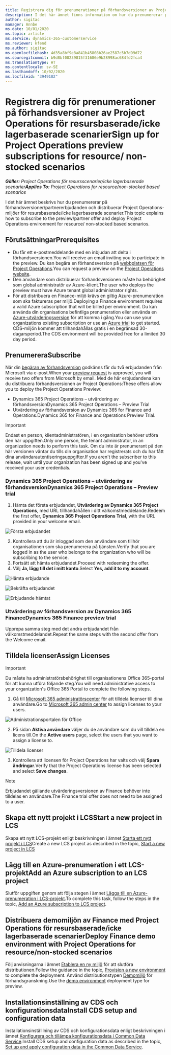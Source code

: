 ```yaml
---
title: Registrera dig för prenumerationer på förhandsversioner av Project Operations för resursbaserade/icke lagerbaserade scenarier
description: I det här ämnet finns information om hur du prenumererar på och distribuerar Project Operations för resursbaserade/icke lagerbaserade scenarier.
author: sigitac
manager: Annbe
ms.date: 10/01/2020
ms.topic: article
ms.service: dynamics-365-customerservice
ms.reviewer: kfend
ms.author: sigitac
ms.openlocfilehash: 4d35a8bf9e8a841b45808b26ae2587c5b7d99d72
ms.sourcegitcommit: b9d8bf00239815f31686e9b28998ac684fd2fca4
ms.translationtype: HT
ms.contentlocale: sv-SE
ms.lasthandoff: 10/02/2020
ms.locfileid: "3949102"
---
```

# <a name="sign-up-for-project-operations-preview-subscriptions-for-resource-non-stocked-scenarios"></a><span data-ttu-id="309bf-103">Registrera dig för prenumerationer på förhandsversioner av Project Operations för resursbaserade/icke lagerbaserade scenarier</span><span class="sxs-lookup"><span data-stu-id="309bf-103">Sign up for Project Operations preview subscriptions for resource/ non-stocked scenarios</span></span>

<span data-ttu-id="309bf-104">_**Gäller:** Project Operations för resursscenarier/icke lagerbaserade scenarier_</span><span class="sxs-lookup"><span data-stu-id="309bf-104">_**Applies To:** Project Operations for resource/non-stocked based scenarios_</span></span>

<span data-ttu-id="309bf-105">I det här ämnet beskrivs hur du prenumererar på förhandsversioner/partnererbjudanden och distribuerar Project Operations-miljöer för resursbaserade/icke lagerbaserade scenarier.</span><span class="sxs-lookup"><span data-stu-id="309bf-105">This topic explains how to subscribe to the preview/partner offer and deploy Project Operations environment for resource/ non-stocked based scenarios.</span></span>

## <a name="prerequisites"></a><span data-ttu-id="309bf-106">Förutsättningar</span><span class="sxs-lookup"><span data-stu-id="309bf-106">Prerequisites</span></span>

- <span data-ttu-id="309bf-107">Du får ett e-postmeddelande med en inbjudan att delta i förhandsversionen.</span><span class="sxs-lookup"><span data-stu-id="309bf-107">You will receive an email inviting you to participate in the preview.</span></span> <span data-ttu-id="309bf-108">Du kan begära en förhandsversion på [webbplatsen för Project Operations](https://dynamics.microsoft.com/en-us/project-operations/overview/).</span><span class="sxs-lookup"><span data-stu-id="309bf-108">You can request a preview on the [Project Operations website](https://dynamics.microsoft.com/en-us/project-operations/overview/).</span></span>
- <span data-ttu-id="309bf-109">Den användare som distribuerar förhandsversionen måste ha behörighet som global administratör av Azure-klient.</span><span class="sxs-lookup"><span data-stu-id="309bf-109">The user who deploys the preview must have Azure tenant global administrator rights.</span></span>
- <span data-ttu-id="309bf-110">För att distribuera en Finance-miljö krävs en giltig Azure-prenumeration som ska faktureras per miljö.</span><span class="sxs-lookup"><span data-stu-id="309bf-110">Deploying a Finance environment requires a valid Azure subscription that will be billed per environment.</span></span> <span data-ttu-id="309bf-111">Du kan använda din organisations befintliga prenumeration eller använda en [Azure-utvärderingsversion](https://azure.microsoft.com/en-us/free/) för att komma i gång.</span><span class="sxs-lookup"><span data-stu-id="309bf-111">You can use your organizations existing subscription or use an [Azure trial](https://azure.microsoft.com/en-us/free/) to get started.</span></span> <span data-ttu-id="309bf-112">CDS-miljön kommer att tillhandahållas gratis i en begränsad 30-dagarsperiod.</span><span class="sxs-lookup"><span data-stu-id="309bf-112">The CDS environment will be provided free for a limited 30 day period.</span></span>

## <a name="subscribe"></a><span data-ttu-id="309bf-113">Prenumerera</span><span class="sxs-lookup"><span data-stu-id="309bf-113">Subscribe</span></span>

<span data-ttu-id="309bf-114">När din [begäran av förhandsversion](https://forms.office.com/FormsPro/Pages/ResponsePage.aspx?id=v4j5cvGGr0GRqy180BHbR56j8lZs0FdAvwT75_WNFyxUMkRDV1NYQU5TNjE2VjhKOVBUNVg2R0s1NC4u) godkänns får du två erbjudanden från Microsoft via e-post.</span><span class="sxs-lookup"><span data-stu-id="309bf-114">When your [preview request](https://forms.office.com/FormsPro/Pages/ResponsePage.aspx?id=v4j5cvGGr0GRqy180BHbR56j8lZs0FdAvwT75_WNFyxUMkRDV1NYQU5TNjE2VjhKOVBUNVg2R0s1NC4u) is approved, you will receive two offers from Microsoft by email.</span></span> <span data-ttu-id="309bf-115">Med de här erbjudandena kan du distribuera förhandsversionen av Project Operations:</span><span class="sxs-lookup"><span data-stu-id="309bf-115">These offers allow you to deploy the Project Operations Preview:</span></span>

- <span data-ttu-id="309bf-116">Dynamics 365 Project Operations – utvärdering av förhandsversion</span><span class="sxs-lookup"><span data-stu-id="309bf-116">Dynamics 365 Project Operations – Preview Trial</span></span>
- <span data-ttu-id="309bf-117">Utvärdering av förhandsversion av Dynamics 365 for Finance and Operations.</span><span class="sxs-lookup"><span data-stu-id="309bf-117">Dynamics 365 for Finance and Operations Preview Trial.</span></span>

> [!IMPORTANT]
> <span data-ttu-id="309bf-118">Endast en person, klientadministratören, i en organisation behöver utföra den här uppgiften.</span><span class="sxs-lookup"><span data-stu-id="309bf-118">Only one person, the tenant administrator, in an organization needs to perform this task.</span></span> <span data-ttu-id="309bf-119">Om du inte är prenumerant på den här versionen väntar du tills din organisation har registrerats och du har fått dina användarautentiseringsuppgifter.</span><span class="sxs-lookup"><span data-stu-id="309bf-119">If you aren't the subscriber to this release, wait until your organization has been signed up and you've received your user credentials.</span></span>

### <a name="dynamics-365-project-operations--preview-trial"></a><span data-ttu-id="309bf-120">Dynamics 365 Project Operations – utvärdering av förhandsversion</span><span class="sxs-lookup"><span data-stu-id="309bf-120">Dynamics 365 Project Operations – Preview trial</span></span>

1. <span data-ttu-id="309bf-121">Hämta det första erbjudandet, **Utvärdering av Dynamics 365 Project Operations**, med URL tillhandahållen i ditt välkomstmeddelande.</span><span class="sxs-lookup"><span data-stu-id="309bf-121">Redeem the first offer, **Dynamics 365 Project Operations Trial**, with the URL provided in your welcome email.</span></span>

![Första erbjudandet](./media/1FirstOffer.png)

2. <span data-ttu-id="309bf-123">Kontrollera att du är inloggad som den användare som tillhör organisationen som ska prenumerera på tjänsten.</span><span class="sxs-lookup"><span data-stu-id="309bf-123">Verify that you are logged in as the user who belongs to the organization who will be subscribing to the service.</span></span>
3. <span data-ttu-id="309bf-124">Fortsätt att hämta erbjudandet.</span><span class="sxs-lookup"><span data-stu-id="309bf-124">Proceed with redeeming the offer.</span></span> 
4. <span data-ttu-id="309bf-125">Välj **Ja, lägg till det i mitt konto**.</span><span class="sxs-lookup"><span data-stu-id="309bf-125">Select **Yes, add it to my account**.</span></span>

![Hämta erbjudande](./media/2RedeemFirstOffer.png)

![Bekräfta erbjudandet](./media/3ConfirmFirstOffer.png)

![Erbjudande hämtat](./media/4OfferSuccessfulyRedeemed.png)

### <a name="dynamics-365-finance-preview-trial"></a><span data-ttu-id="309bf-129">Utvärdering av förhandsversion av Dynamics 365 Finance</span><span class="sxs-lookup"><span data-stu-id="309bf-129">Dynamics 365 Finance preview trial</span></span>

<span data-ttu-id="309bf-130">Upprepa samma steg med det andra erbjudandet från välkomstmeddelandet.</span><span class="sxs-lookup"><span data-stu-id="309bf-130">Repeat the same steps with the second offer from the Welcome email.</span></span>

## <a name="assign-licenses"></a><span data-ttu-id="309bf-131">Tilldela licenser</span><span class="sxs-lookup"><span data-stu-id="309bf-131">Assign Licenses</span></span>

> [!IMPORTANT]
> <span data-ttu-id="309bf-132">Du måste ha administratörsbehörighet till organisationens Office 365-portal för att kunna utföra följande steg.</span><span class="sxs-lookup"><span data-stu-id="309bf-132">You will need administrative access to your organization's Office 365 Portal to complete the following steps.</span></span>

1. <span data-ttu-id="309bf-133">Gå till [Microsoft 365 administratörscenter](https://portal.office.com/) för att tilldela licenser till dina användare.</span><span class="sxs-lookup"><span data-stu-id="309bf-133">Go to [Microsoft 365 admin center](https://portal.office.com/) to assign licenses to your users.</span></span>

![Administrationsportalen för Office](./media/5OfficeAdminPortal.png)

2. <span data-ttu-id="309bf-135">På sidan **Aktiva användare** väljer du de användare som du vill tilldela en licens till.</span><span class="sxs-lookup"><span data-stu-id="309bf-135">On the **Active users** page, select the users that you want to assign a license to.</span></span>

![Tilldela licenser](./media/6AssignLicenses.png)

3. <span data-ttu-id="309bf-137">Kontrollera att licensen för Project Operations har valts och välj **Spara ändringar**.</span><span class="sxs-lookup"><span data-stu-id="309bf-137">Verify that the Project Operations license has been selected and select **Save changes**.</span></span> 

> [!NOTE]
> <span data-ttu-id="309bf-138">Erbjudandet gällande utvärderingsversionen av Finance behöver inte tilldelas en användare.</span><span class="sxs-lookup"><span data-stu-id="309bf-138">The Finance trial offer does not need to be assigned to a user.</span></span>

## <a name="start-a-new-project-in-lcs"></a><span data-ttu-id="309bf-139">Skapa ett nytt projekt i LCS</span><span class="sxs-lookup"><span data-stu-id="309bf-139">Start a new project in LCS</span></span>

<span data-ttu-id="309bf-140">Skapa ett nytt LCS-projekt enligt beskrivningen i ämnet [Starta ett nytt projekt i LCS](create-lcs-project.md)</span><span class="sxs-lookup"><span data-stu-id="309bf-140">Create a new LCS project as described in the topic, [Start a new project in LCS](create-lcs-project.md)</span></span>

## <a name="add-an-azure-subscription-to-an-lcs-project"></a><span data-ttu-id="309bf-141">Lägg till en Azure-prenumeration i ett LCS-projekt</span><span class="sxs-lookup"><span data-stu-id="309bf-141">Add an Azure subscription to an LCS project</span></span>

<span data-ttu-id="309bf-142">Slutför uppgiften genom att följa stegen i ämnet [Lägga till en Azure-prenumeration i LCS-projekt](resource-add-azure-subscription-lcs-project.md).</span><span class="sxs-lookup"><span data-stu-id="309bf-142">To complete this task, follow the steps in the topic, [Add an Azure subscription to LCS project](resource-add-azure-subscription-lcs-project.md).</span></span>

## <a name="deploy-finance-demo-environment-with-project-operations-for-resourcenon-stocked-scenarios"></a><span data-ttu-id="309bf-143">Distribuera demomiljön av Finance med Project Operations för resursbaserade/icke lagerbaserade scenarier</span><span class="sxs-lookup"><span data-stu-id="309bf-143">Deploy Finance demo environment with Project Operations for resource/non-stocked scenarios</span></span>

<span data-ttu-id="309bf-144">Följ anvisningarna i ämnet [Etablera en ny miljö](resource-provision-new-environment.md) för att slutföra distributionen.</span><span class="sxs-lookup"><span data-stu-id="309bf-144">Follow the guidance in the topic, [Provision a new environment](resource-provision-new-environment.md) to complete the deployment.</span></span> <span data-ttu-id="309bf-145">Använd distributionstypen [Demomiljö](https://docs.microsoft.com/dynamics365/fin-ops-core/dev-itpro/deployment/deploy-demo-environment) för förhandsgranskning.</span><span class="sxs-lookup"><span data-stu-id="309bf-145">Use the [demo environment](https://docs.microsoft.com/dynamics365/fin-ops-core/dev-itpro/deployment/deploy-demo-environment) deployment type for preview.</span></span>

## <a name="install-cds-setup-and-configuration-data"></a><span data-ttu-id="309bf-146">Installationsinställning av CDS och konfigurationsdata</span><span class="sxs-lookup"><span data-stu-id="309bf-146">Install CDS setup and configuration data</span></span>

<span data-ttu-id="309bf-147">Installationsinställlning av CDS och konfigurationsdata enligt beskrivningen i ämnet [Konfigurera och tillämpa konfigurationsdata i Common Data Service](resource-apply-pro-setup-config-data.md).</span><span class="sxs-lookup"><span data-stu-id="309bf-147">Install CDS setup and configuration data as described in the topic, [Set up and apply configuration data in the Common Data Service](resource-apply-pro-setup-config-data.md).</span></span>

